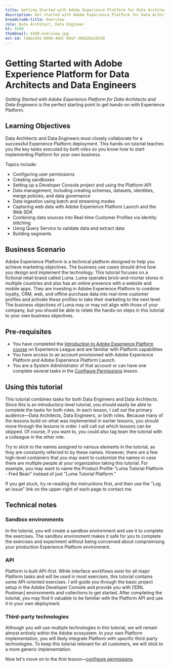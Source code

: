 ```yaml
---
title: Getting Started with Adobe Experience Platform for Data Architects and Data Engineers
description: Get started with Adobe Experience Platform for Data Architects and Data Engineers.
breadcrumb-title: Overview
role: Data Architect, Data Engineer
kt: 4348
thumbnail: 4348-overview.jpg
exl-id: fabbc591-840b-40dc-89af-305626a16338
---
```

# Getting Started with Adobe Experience Platform for Data Architects and Data Engineers

<!--5min-->

_Getting Started with Adobe Experience Platform for Data Architects and Data Engineers_ is the perfect starting point to get hands-on with Experience Platform.


<!--How do we address ETL-->

## Learning Objectives

Data Architects and Data Engineers must closely collaborate for a successful Experience Platform deployment. This hands-on tutorial teaches you the key tasks executed by _both roles_ so you know how to start implementing Platform for your own business.

Topics include: 

* Configuring user permissions
* Creating sandboxes
* Setting up a Developer Console project and using the Platform API
* Data management, including creating schemas, datasets, identities, merge policies, and data governance
* Data ingestion using batch and streaming modes
* Capturing web data with Adobe Experience Platform Launch and the Web SDK
* Combining data sources into Real-time Customer Profiles via identity stitching
* Using Query Service to validate data and extract data
* Building segments

## Business Scenario

Adobe Experience Platform is a technical platform designed to help you achieve marketing objectives. The business use cases should drive how you design and implement the technology. This tutorial focuses on a fictional retail brand called Luma. Luma operates brick-and-mortar stores in multiple countries and also has an online presence with a website and mobile apps. They are investing in Adobe Experience Platform to combine loyalty, CRM, web, and offline purchase data into real-time customer profiles and activate these profiles to take their marketing to the next level. The business objectives of Luma may or may not align with those of your company, but you should be able to relate the hands-on steps in this tutorial to your own business objectives.

## Pre-requisites

* You have completed the [Introduction to Adobe Experience Platform course](https://experienceleague.adobe.com/?recommended=ExperiencePlatform-U-1-2020.1) on Experience League and are familiar with Platform capabilities
* You have access to an account provisioned with Adobe Experience Platform and Adobe Experience Platform Launch.  
* You are a System Administrator of that account or can have one complete several tasks in the [Configure Permissions](configure-permissions.md) lesson.

## Using this tutorial

This tutorial combines tasks for both Data Engineers and Data Architects. Since this is an introductory-level tutorial, you should easily be able to complete the tasks for both roles. In each lesson, I call out the primary audience&mdash;Data Architects, Data Engineers, or both roles.  Because many of the lessons build on what was implemented in earlier lessons, you should move through the lessons in order. I will call out which lessons can be skipped. Of course, if you want to, you could also tag team the tutorial with a colleague in the other role.

Try to stick to the names assigned to various elements in the tutorial, as they are constantly referred to by these names. However, there are a few high-level containers that you may want to customize the names in case there are multiple people at your organization taking this tutorial. For example, you may want to name the Product Profile "Luma Tutorial Platform - Fred Bean" instead of just "Luma Tutorial Platform."

If you get stuck, try re-reading the instructions first, and then use the "Log an Issue" link on the upper-right of each page to contact me. 

## Technical notes

### Sandbox environments

In the tutorial, you will create a sandbox environment and use it to complete the exercises. The sandbox environment makes it safe for you to complete the exercises and experiment without being concerned about compromising your production Experience Platform environment.

### API

Platform is built API-first. While interface workflows exist for all major Platform tasks and will be used in most exercises, this tutorial contains some API-oriented exercises. I will guide you through the basic project setup in the Adobe Developer Console and provide you with [!DNL Postman] environments and collections to get started. After completing the tutorial, you may find it valuable to be familiar with the Platform API and use it in your own deployment.

### Third-party technologies

Although you will use multiple technologies in this tutorial, we will remain almost entirely within the Adobe ecosystem. In your own Platform implementation, you will likely integrate Platform with specific third-party technologies. To keep this tutorial relevant for all customers, we will stick to a more generic implementation. 

Now let's move on to the first lesson&mdash;[configure permissions](configure-permissions.md).
